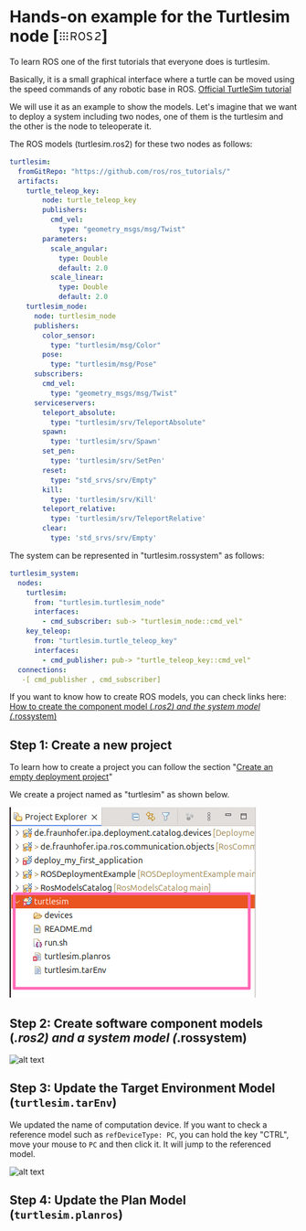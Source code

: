 # Hands-on example for the Turtlesim node [![](images/Ros2_logo.png)]

To learn ROS one of the first tutorials that everyone does is turtlesim.

Basically, it is a small graphical interface where a turtle can be moved using the speed commands of any robotic base in ROS. [Official TurtleSim tutorial](https://docs.ros.org/en/foxy/Tutorials/Beginner-CLI-Tools/Introducing-Turtlesim/Introducing-Turtlesim.html)

We will use it as an example to show the models.
Let's imagine that we want to deploy a system including two nodes, one of them is the turtlesim and the other is the node to teleoperate it.

The ROS models (turtlesim.ros2) for these two nodes as follows:
```yaml
turtlesim:
  fromGitRepo: "https://github.com/ros/ros_tutorials/"
  artifacts:
    turtle_teleop_key:
        node: turtle_teleop_key
        publishers:
          cmd_vel:
            type: "geometry_msgs/msg/Twist"
        parameters:
          scale_angular:
            type: Double
            default: 2.0
          scale_linear:
            type: Double
            default: 2.0
    turtlesim_node:
      node: turtlesim_node
      publishers:
        color_sensor:
          type: "turtlesim/msg/Color"
        pose:
          type: "turtlesim/msg/Pose"
      subscribers:
        cmd_vel:
          type: "geometry_msgs/msg/Twist"
      serviceservers:
        teleport_absolute:
          type: "turtlesim/srv/TeleportAbsolute"
        spawn:
          type: 'turtlesim/srv/Spawn'
        set_pen:
          type: 'turtlesim/srv/SetPen'
        reset:
          type: "std_srvs/srv/Empty"
        kill:
          type: 'turtlesim/srv/Kill'
        teleport_relative:
          type: 'turtlesim/srv/TeleportRelative'
        clear:
          type: 'std_srvs/srv/Empty'
```

The system can be represented in "turtlesim.rossystem" as follows:
```yaml
turtlesim_system:
  nodes:
    turtlesim:
      from: "turtlesim.turtlesim_node"
      interfaces:
        - cmd_subscriber: sub-> "turtlesim_node::cmd_vel"
    key_teleop:
      from: "turtlesim.turtle_teleop_key"
      interfaces:
        - cmd_publisher: pub-> "turtle_teleop_key::cmd_vel"
  connections:
   -[ cmd_publisher , cmd_subscriber]
```

If you want to know how to create ROS models, you can check links here:
[How to create the component model (*.ros2) and the system model (*.rossystem)](../README.md#pre-requirement)

## Step 1: Create a new project
To learn how to create a project you can follow the section "[Create an empty deployment project](../README.md#create-a-deployment-project)"

We create a project named as "turtlesim" as shown below.

![alt text](images/turtlesim_empty_project.png)

## Step 2: Create software component models (*.ros2) and a system model (*.rossystem)

![alt text](images/turtlesim_ros_models.gif)

## Step 3: Update the Target Environment Model (`turtlesim.tarEnv`)
We updated the name of computation device.
If you want to check a reference model such as `refDeviceType: PC`, you can hold the key "CTRL", move your mouse to `PC` and then click it. It will jump to the referenced model.

![alt text](images/turtlesim_tarenv_model.gif)

## Step 4: Update the Plan Model (`turtlesim.planros`)
